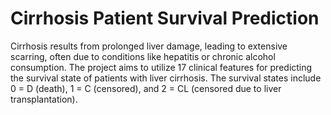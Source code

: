 # Cirrhosis Patient Survival Prediction
Cirrhosis results from prolonged liver damage, leading to extensive scarring, often due to conditions like hepatitis or chronic alcohol consumption. The project aims to utilize 17 clinical features for predicting the survival state of patients with liver cirrhosis. The survival states include 0 = D (death), 1 = C (censored), and 2 = CL (censored due to liver transplantation).
